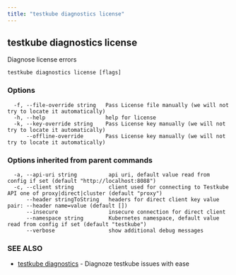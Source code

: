 ```yaml
---
title: "testkube diagnostics license"
---
```

## testkube diagnostics license

Diagnose license errors

```
testkube diagnostics license [flags]
```

### Options

```
  -f, --file-override string   Pass License file manually (we will not try to locate it automatically)
  -h, --help                   help for license
  -k, --key-override string    Pass License key manually (we will not try to locate it automatically)
      --offline-override       Pass License key manually (we will not try to locate it automatically)
```

### Options inherited from parent commands

```
  -a, --api-uri string          api uri, default value read from config if set (default "http://localhost:8088")
  -c, --client string           client used for connecting to Testkube API one of proxy|direct|cluster (default "proxy")
      --header stringToString   headers for direct client key value pair: --header name=value (default [])
      --insecure                insecure connection for direct client
      --namespace string        Kubernetes namespace, default value read from config if set (default "testkube")
      --verbose                 show additional debug messages
```

### SEE ALSO

* [testkube diagnostics](testkube-diagnostics.md)	 - Diagnoze testkube issues with ease

